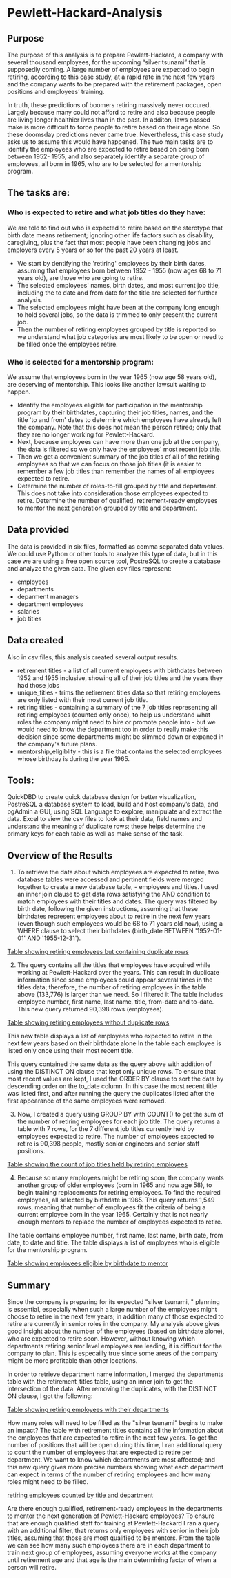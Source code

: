 # Pewlett-Hackard-Analysis
## Purpose
The purpose of this analysis is to prepare Pewlett-Hackard, a company with several thousand employees, for the upcoming “silver tsunami” that is supposedly coming. A large number of employees are expected to begin retiring, according to this case study, at a rapid rate in the next few years and the company wants to be prepared with the retirement packages, open positions and employees’ training. 

In truth, these predictions of boomers retiring massively never occured. Largely because many could not afford to retire and also because people are living longer healthier lives than in the past. In additon, laws passed make is more difficult to force people to retire based on their age alone. So these doomsday predictions never came true. Nevertheless, this case study asks us to assume this would have happened.  The two main tasks are to identify the employees who are expected to retire based on being born between 1952- 1955,  and also separately identify a separate group of employees, all born in 1965, who are to be selected for a mentorship program. 

## The tasks are:

### Who is expected to retire and what job titles do they have: 
We are told to find out who is expected to retire based on the sterotype that birth date means retirement; ignoring other life factors such as disability, caregiving, plus the fact that most people have been changing jobs and employers every 5 years or so for the past 20 years at least.
* We start by dentifying the 'retiring' employees by their birth dates, assuming that employees born between 1952 - 1955 (now ages 68 to 71 years old), are those who are going to retire. 
* The selected employees' names, birth dates, and most current job title, including the to date and from date for the title are selected for further analysis.
* The selected employees might have been at the company long enough to hold several jobs, so the data is trimmed to only present the current job.
* Then the number of retiring employees grouped by title is reported so we understand what job categories are most likely to be open or need to be filled once the employees retire.

### Who is selected for a mentorship program: 
We assume that employees born in the year 1965 (now age 58 years old), are deserving of mentorship. This looks like another lawsuit waiting to happen.
* Identify the employees eligible for participation in the mentorship program by their birthdates, capturing their job titles, names, and the title 'to and from' dates to determine which employees have already left the company. Note that this does not mean the person retired; only that they are no longer working for Pewlett-Hackard.
* Next, because employees can have more than one job at the company, the data is filtered so we only have the employees' most recent job title. 
* Then we get a convenient summary of the job titles of all of the retiring employees so that we can focus on those job titles (it is easier to remember a few job titles than remember the names of all employees expected to retire.
* Determine the number of roles-to-fill grouped by title and department. This does not take into consideration those employees expected to retire.
Determine the number of qualified, retirement-ready employees to mentor the next generation grouped by title and department.

## Data provided
The data is provided in six files, formatted as comma separated data values. We could use Python or other tools to analyze this type of data, but in this case we are using a free open source tool, PostreSQL to create a database and analyze the given data. The given csv files represent:
* employees
* departments
* deparment managers
* department employees
* salaries
* job titles

## Data created
Also in csv files, this analysis created several output results.
* retirement titles - a list of all current employees with birthdates between 1952 and 1955 inclusive, showing all of their job titles and the years they had those jobs
* unique_titles - trims the retirement titles data so that retiring employees are only listed with their most current job title.
* retiring titles - containing a summary of the 7 job titles representing all retiring employees (counted only once), to help us understand what roles the company might need to hire or promote people into - but we would need to know the department too in order to really make this decision since some departments might be slimmed down or expaned in the company's future plans.
* mentorship_eligiblity - this is a file that contains the selected employees whose birthday is during the year 1965. 

## Tools:
QuickDBD to create quick database design for better visualization,
PostreSQL a database system to load, build and host company’s data, and
pgAdmin a GUI, using SQL Language to explore, manipulate and extract the data.
Excel to view the csv files to look at their data, field names and understand the meaning of duplicate rows; these helps determine the primary keys for each table as well as make sense of the task.

## Overview of the Results

1. To retrieve the data about which employees are expected to retire, two database tables were accessed and pertinent fields were merged together to create a new database table,  - employees and titles. I used an inner join clause to get data rows satisfying the AND condition to match employees with their titles and dates. The query was filtered by birth date, following the given instructions, assuming that these birthdates represent employees about to retire in the next few years (even though such employees would be 68 to 71 years old now),  using a WHERE clause to select their birthdates (birth_date BETWEEN '1952-01-01' AND '1955-12-31').

  [Table showing retiring employees but containing duplicate rows](Queries/retirement_titles.PNG)

2. The query contains all the titles that employees have acquired while working at Pewlett-Hackard over the years. This can result in duplicate information since some employees could appear several times in the titles data; therefore, the number of retiring employees in the table above (133,776) is larger than we need.  So I filtered it The table includes employee number, first name, last name, title, from-date and to-date. This new query returned 90,398 rows (employees).

 [Table showing retiring employees without duplicate rows](Queries/unique_titles.PNG) 

This new table displays a list of employees who expected to retire in the next few years based on their birthdate alone
In the table each employee is listed only once using their most recent title.

This query contained the same data as the query above with addition of using the DISTINCT ON clause that kept only unique rows. To ensure that most recent values are kept, I used the ORDER BY clause to sort the data by descending order on the to_date column. In this case the most recent title was listed first, and after running the query the duplicates listed after the first appearance of the same employees were removed.

3. Now, I created a query using GROUP BY with COUNT() to get the sum of the number of retiring employees for each job title. The query returns a table with 7 rows, for the 7 different job titles currently held by employees expected to retire.   The number of employees expected to retire is 90,398 people, mostly senior engineers and senior staff positions.

[Table showing the count of job titles held by retiring employees ](Queries/retiring_titles.PNG) 

4. Because so many employees might be retiring soon, the company wants another group of older employees (born in 1965 and now age 58), to begin training replacements for retiring employees.  To find the required employees, all selected by birthdate in 1965. This query returns 1,549 rows, meaning that number of employees fit the criteria of being a current employee born in the year 1965. Certainly that is not nearly enough mentors to replace the number of employees expected to retire.  

The table contains employee number, first name, last name, birth date, from date, to date and title.
The table displays a list of employees who is eligible for the mentorship program.

[Table showing employees eligible by birthdate to mentor ](Queries/mentorship_eligiblity.PNG ) 


## Summary
Since the company is preparing for its expected "silver tsunami, " planning is essential, especially when such a large number of the employees might choose to retire in the next few years; in addition many of those expected to retire are currently in senior roles in the company. My analysis above gives good insight about the number of the employees (based on birthdate alone), who are expected to retire soon. However, without knowing which departments retiring senior level employees are leading, it is difficult for the company to plan. This is especailly true since some areas of the company might be more profitable than other locations. 

In order to retrieve department name information, I merged the departments table with the retirement_titles table, using an inner join to get the intersection of the data. After removing the duplicates, with the DISTINCT ON clause, I got the following: 

[Table showing retiring employees with their departments ](Queries/dept_retiring_titles.png) 


How many roles will need to be filled as the "silver tsunami" begins to make an impact?
The table with retirement titles contains all the information about the employees that are expected to retire in the next few years. To get the number of positions that will be open during this time, I ran additional query to count the number of employees that are expected to retire per department. We want to know which departments are most affected; and this new query gives more precise numbers showing what each department can expect in terms of the number of retiring employees and how many roles might need to be filled.


[retiring employees counted by title and department](Queries/dept_titles_count.png) 


Are there enough qualified, retirement-ready employees in the departments to mentor the next generation of Pewlett-Hackard employees?
To ensure that are enough qualified staff for training at Pewlett-Hackard I ran a query with an additional filter, that returns only employees with senior in their job titles, assuming that those are most qualified to be mentors. From the table we can see how many such employees there are in each department to train next group of employees, assuming everyone works at the company until retirement age and that age is the main determining factor of when a person will retire.




